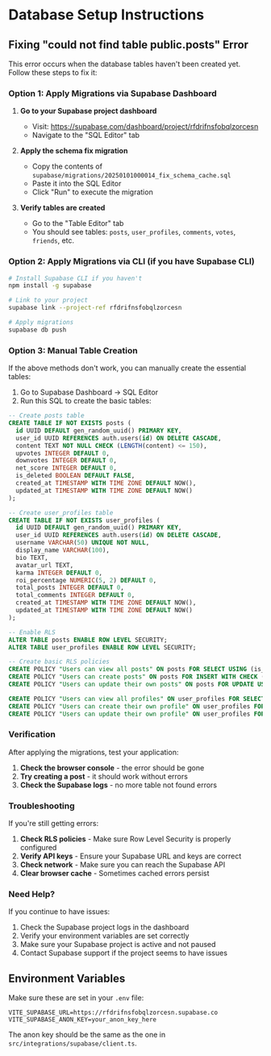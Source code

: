 # Database Setup Instructions

## Fixing "could not find table public.posts" Error

This error occurs when the database tables haven't been created yet. Follow these steps to fix it:

### Option 1: Apply Migrations via Supabase Dashboard

1. **Go to your Supabase project dashboard**
   - Visit: https://supabase.com/dashboard/project/rfdrifnsfobqlzorcesn
   - Navigate to the "SQL Editor" tab

2. **Apply the schema fix migration**
   - Copy the contents of `supabase/migrations/20250101000014_fix_schema_cache.sql`
   - Paste it into the SQL Editor
   - Click "Run" to execute the migration

3. **Verify tables are created**
   - Go to the "Table Editor" tab
   - You should see tables: `posts`, `user_profiles`, `comments`, `votes`, `friends`, etc.

### Option 2: Apply Migrations via CLI (if you have Supabase CLI)

```bash
# Install Supabase CLI if you haven't
npm install -g supabase

# Link to your project
supabase link --project-ref rfdrifnsfobqlzorcesn

# Apply migrations
supabase db push
```

### Option 3: Manual Table Creation

If the above methods don't work, you can manually create the essential tables:

1. Go to Supabase Dashboard → SQL Editor
2. Run this SQL to create the basic tables:

```sql
-- Create posts table
CREATE TABLE IF NOT EXISTS posts (
  id UUID DEFAULT gen_random_uuid() PRIMARY KEY,
  user_id UUID REFERENCES auth.users(id) ON DELETE CASCADE,
  content TEXT NOT NULL CHECK (LENGTH(content) <= 150),
  upvotes INTEGER DEFAULT 0,
  downvotes INTEGER DEFAULT 0,
  net_score INTEGER DEFAULT 0,
  is_deleted BOOLEAN DEFAULT FALSE,
  created_at TIMESTAMP WITH TIME ZONE DEFAULT NOW(),
  updated_at TIMESTAMP WITH TIME ZONE DEFAULT NOW()
);

-- Create user_profiles table
CREATE TABLE IF NOT EXISTS user_profiles (
  id UUID DEFAULT gen_random_uuid() PRIMARY KEY,
  user_id UUID REFERENCES auth.users(id) ON DELETE CASCADE,
  username VARCHAR(50) UNIQUE NOT NULL,
  display_name VARCHAR(100),
  bio TEXT,
  avatar_url TEXT,
  karma INTEGER DEFAULT 0,
  roi_percentage NUMERIC(5, 2) DEFAULT 0,
  total_posts INTEGER DEFAULT 0,
  total_comments INTEGER DEFAULT 0,
  created_at TIMESTAMP WITH TIME ZONE DEFAULT NOW(),
  updated_at TIMESTAMP WITH TIME ZONE DEFAULT NOW()
);

-- Enable RLS
ALTER TABLE posts ENABLE ROW LEVEL SECURITY;
ALTER TABLE user_profiles ENABLE ROW LEVEL SECURITY;

-- Create basic RLS policies
CREATE POLICY "Users can view all posts" ON posts FOR SELECT USING (is_deleted = false);
CREATE POLICY "Users can create posts" ON posts FOR INSERT WITH CHECK (auth.uid() = user_id);
CREATE POLICY "Users can update their own posts" ON posts FOR UPDATE USING (auth.uid() = user_id);

CREATE POLICY "Users can view all profiles" ON user_profiles FOR SELECT USING (true);
CREATE POLICY "Users can create their own profile" ON user_profiles FOR INSERT WITH CHECK (auth.uid() = user_id);
CREATE POLICY "Users can update their own profile" ON user_profiles FOR UPDATE USING (auth.uid() = user_id);
```

### Verification

After applying the migrations, test your application:

1. **Check the browser console** - the error should be gone
2. **Try creating a post** - it should work without errors
3. **Check the Supabase logs** - no more table not found errors

### Troubleshooting

If you're still getting errors:

1. **Check RLS policies** - Make sure Row Level Security is properly configured
2. **Verify API keys** - Ensure your Supabase URL and keys are correct
3. **Check network** - Make sure you can reach the Supabase API
4. **Clear browser cache** - Sometimes cached errors persist

### Need Help?

If you continue to have issues:

1. Check the Supabase project logs in the dashboard
2. Verify your environment variables are set correctly
3. Make sure your Supabase project is active and not paused
4. Contact Supabase support if the project seems to have issues

## Environment Variables

Make sure these are set in your `.env` file:

```env
VITE_SUPABASE_URL=https://rfdrifnsfobqlzorcesn.supabase.co
VITE_SUPABASE_ANON_KEY=your_anon_key_here
```

The anon key should be the same as the one in `src/integrations/supabase/client.ts`.
